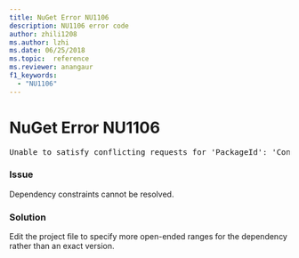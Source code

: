 ```yaml
---
title: NuGet Error NU1106
description: NU1106 error code
author: zhili1208
ms.author: lzhi
ms.date: 06/25/2018
ms.topic:  reference
ms.reviewer: anangaur
f1_keywords: 
  - "NU1106"
---
```


# NuGet Error NU1106

<pre>Unable to satisfy conflicting requests for 'PackageId': 'Conflict path' Framework: 'Target graph'</pre>

### Issue
Dependency constraints cannot be resolved.

### Solution
Edit the project file to specify more open-ended ranges for the dependency rather than an exact version.